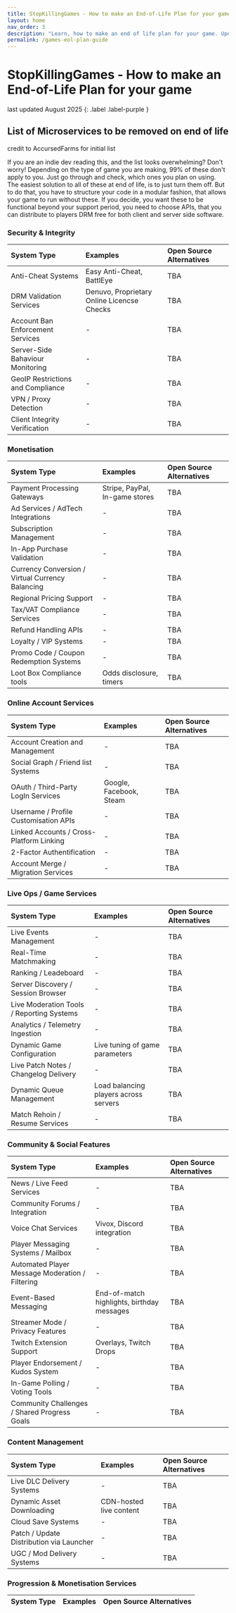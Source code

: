 ```yaml
---
title: StopKillingGames - How to make an End-of-Life Plan for your game
layout: home
nav_order: 3
description: "Learn, how to make an end of life plan for your game. Updated as I learn more myself."
permalink: /games-eol-plan-guide
---
```


# StopKillingGames - How to make an End-of-Life Plan for your game
last updated August 2025 
{: .label .label-purple }

## List of Microservices to be removed on end of life
credit to AccursedFarms for initial list

If you are an indie dev reading this, and the list looks overwhelming? Don't worry! Depending on the type of game you are making, 99% of these don't apply to you. Just go through and check, which ones you plan on using.
The easiest solution to all of these at end of life, is to just turn them off. But to do that, you have to structure your code in a modular fashion, that allows your game to run without these. If you decide, you want these to be functional beyond your support period, you need to choose APIs, that you can distribute to players DRM free for both client and server side software.

### Security & Integrity

| System Type | Examples | Open Source Alternatives |
|:-------------|:------------------|:------------------|
| Anti-Cheat Systems | Easy Anti-Cheat, BattlEye | TBA |
| DRM Validation Services | Denuvo, Proprietary Online Licencse Checks | TBA |
| Account Ban Enforcement Services | - | TBA |
| Server-Side Bahaviour Monitoring | - | TBA |
| GeoIP Restrictions and Compliance | - | TBA |
| VPN / Proxy Detection | - | TBA |
| Client Integrity Verification | - | TBA |

### Monetisation

| System Type | Examples | Open Source Alternatives |
|:-------------|:------------------|:------------------|
| Payment Processing Gateways | Stripe, PayPal, In-game stores | TBA |
| Ad Services / AdTech Integrations | - | TBA |
| Subscription Management | - | TBA |
| In-App Purchase Validation | - | TBA |
| Currency Conversion / Virtual Currency Balancing | - | TBA |
| Regional Pricing Support | - | TBA |
| Tax/VAT Compliance Services | - | TBA |
| Refund Handling APIs | - | TBA |
| Loyalty / VIP Systems | - | TBA |
| Promo Code / Coupon Redemption Systems | - | TBA |
| Loot Box Compliance tools | Odds disclosure, timers | TBA |

### Online Account Services

| System Type | Examples | Open Source Alternatives |
|:-------------|:------------------|:------------------|
| Account Creation and Management | - | TBA |
| Social Graph / Friend list Systems | - | TBA |
| OAuth / Third-Party LogIn Services | Google, Facebook, Steam | TBA |
| Username / Profile Customisation APIs | - | TBA |
| Linked Accounts / Cross-Platform Linking | - | TBA |
| 2-Factor Authentification | - | TBA |
| Account Merge / Migration Services | - | TBA |

### Live Ops / Game Services

| System Type | Examples | Open Source Alternatives |
|:-------------|:------------------|:------------------|
| Live Events Management | - | TBA |
| Real-Time Matchmaking | - | TBA |
| Ranking / Leadeboard | - | TBA |
| Server Discovery / Session Browser | - | TBA |
| Live Moderation Tools / Reporting Systems | - | TBA |
| Analytics / Telemetry Ingestion | - | TBA |
| Dynamic Game Configuration | Live tuning of game parameters | TBA |
| Live Patch Notes / Changelog Delivery | - | TBA |
| Dynamic Queue Management | Load balancing players across servers | TBA |
| Match Rehoin / Resume Services | - | TBA |

### Community & Social Features

| System Type | Examples | Open Source Alternatives |
|:-------------|:------------------|:------------------|
| News / Live Feed Services | - | TBA |
| Community Forums / Integration | - | TBA |
| Voice Chat Services | Vivox, Discord integration | TBA |
| Player Messaging Systems / Mailbox | - | TBA |
| Automated Player Message Moderation / Filtering | - | TBA |
| Event-Based Messaging | End-of-match highlights, birthday messages | TBA |
| Streamer Mode / Privacy Features | - | TBA |
| Twitch Extension Support | Overlays, Twitch Drops | TBA |
| Player Endorsement / Kudos System | - | TBA |
| In-Game Polling / Voting Tools | - | TBA |
| Community Challenges / Shared Progress Goals | - | TBA |

### Content Management

| System Type | Examples | Open Source Alternatives |
|:-------------|:------------------|:------------------|
| Live DLC Delivery Systems | - | TBA |
| Dynamic Asset Downloading | CDN-hosted live content | TBA |
| Cloud Save Systems | - | TBA |
| Patch / Update Distribution via Launcher | - | TBA |
| UGC / Mod Delivery Systems | - | TBA |

### Progression & Monetisation Services

| System Type | Examples | Open Source Alternatives |
|:-------------|:------------------|:------------------|
